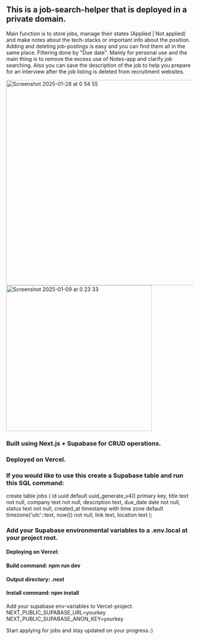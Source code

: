 ## This is a job-search-helper that is deployed in a private domain.
Main function is to store jobs, manage their states (Applied | Not applied) and make notes about the tech-stacks or important info about the position. 
Adding and deleting job-postings is easy and you can find them all in the same place. Filtering done by "Due date".
Mainly for personal use and the main thing is to remove the excess use of Notes-app and clarify job searching. Also you can save the description of the job to help you prepare for an interview after the job listing is deleted from recruitment websites.


<img width="551" alt="Screenshot 2025-01-28 at 0 54 55" src="https://github.com/user-attachments/assets/f9d924b0-d232-4f1c-a129-d75b78e2cea1" />


<img width="391" alt="Screenshot 2025-01-09 at 0 23 33" src="https://github.com/user-attachments/assets/bba79a32-2800-477d-a233-6f788a07b3d5" />





### Built using Next.js + Supabase for CRUD operations.

### Deployed on Vercel. 

### If you would like to use this create a Supabase table and run this SQL command:

create table jobs (
  id uuid default uuid_generate_v4() primary key,
  title text not null,
  company text not null,
  description text,
  due_date date not null,
  status text not null,
  created_at timestamp with time zone default timezone('utc'::text, now()) not null,
  link text,
  location text
);

### Add your Supabase environmental variables to a .env.local at your project root.

#### Deploying on Vercel:
#### Build command: npm run dev
#### Output directory: .next
#### Install command: npm install

Add your supabase env-variables to Vercel-project.
NEXT_PUBLIC_SUPABASE_URL=yourkey
NEXT_PUBLIC_SUPABASE_ANON_KEY=yourkey

Start applying for jobs and stay updated on your progress.:)









